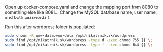 Open up docker-compose.yaml and change the mapping port from 8080 to something else like 8081...
Change the MySQL database name, user name, and both passwords !

Run this after wordpress folder is populated:

```sh
sudo chown -R www-data:www-data /opt/nikatrnik.sk/wordpress
sudo find /opt/nikatrnik.sk/wordpress -type d -exec chmod 755 {} \;
sudo find /opt/nikatrnik.sk/wordpress -type f -exec chmod 644 {} \;
```
